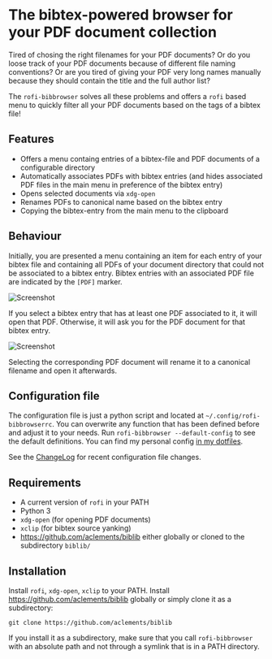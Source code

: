 # The bibtex-powered browser for your PDF document collection

Tired of chosing the right filenames for your PDF documents? Or do you loose
track of your PDF documents because of different file naming conventions?
Or are you tired of giving your PDF very long names manually because they
should contain the title and the full author list?

The `rofi-bibbrowser` solves all these problems and offers a `rofi` based menu
to quickly filter all your PDF documents based on the tags of a bibtex file!

## Features

* Offers a menu containg entries of a bibtex-file and PDF documents of a
  configurable directory
* Automatically associates PDFs with bibtex entries (and hides associated PDF
  files in the main menu in preference of the bibtex entry)
* Opens selected documents via `xdg-open`
* Renames PDFs to canonical name based on the bibtex entry
* Copying the bibtex-entry from the main menu to the clipboard

## Behaviour

Initially, you are presented a menu containing an item for each entry of your
bibtex file and containing all PDFs of your document directory that could not
be associated to a bibtex entry. Bibtex entries with an associated PDF file are
indicated by the `[PDF]` marker.

![Screenshot](screenshots/main-window.png)

If you select a bibtex entry that has at least one PDF associated to it, it
will open that PDF. Otherwise, it will ask you for the PDF document for that
bibtex entry.

![Screenshot](screenshots/linking-window.png)

Selecting the corresponding PDF document will rename it to a canonical filename
and open it afterwards.

## Configuration file
The configuration file is just a python script and located at
`~/.config/rofi-bibbrowserrc`. You can overwrite any function that has been
defined before and adjust it to your needs. Run `rofi-bibbrowser
--default-config` to see the default definitions. You can find my personal
config [in my dotfiles](https://github.com/t-wissmann/dotfiles/blob/master/config/rofi-bibbrowserrc).

See the [ChangeLog](ChangeLog.md) for recent configuration file changes.

## Requirements

* A current version of `rofi` in your PATH
* Python 3
* `xdg-open` (for opening PDF documents)
* `xclip` (for bibtex source yanking)
* https://github.com/aclements/biblib either globally or cloned to the subdirectory `biblib/`

## Installation

Install `rofi`, `xdg-open`, `xclip` to your PATH. Install https://github.com/aclements/biblib
globally or simply clone it as a subdirectory:
```
git clone https://github.com/aclements/biblib
```
If you install it as a subdirectory, make sure that you call `rofi-bibbrowser`
with an absolute path and not through a symlink that is in a PATH directory.

